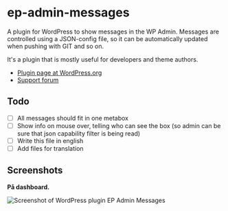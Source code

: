 ep-admin-messages
=================

A plugin for WordPress to show messages in the WP Admin. Messages are controlled using a JSON-config file, so it can be automatically updated when pushing with GIT and so on.

It's a plugin that is mostly useful for developers and theme authors.

* [Plugin page at WordPress.org](http://wordpress.org/plugins/ep-admin-messages/)
* [Support forum](http://wordpress.org/support/plugin/ep-admin-messages)

## Todo

 - [ ] All messages should fit in one metabox
 - [ ] Show info on mouse over, telling who can see the box (so admin can be sure that json capability filter is being read)
 - [ ] Write this file in english
 - [ ] Add files for translation

## Screenshots

**På dashboard.**

![Screenshot of WordPress plugin EP Admin Messages](http://s.wordpress.org/plugins/ep-admin-messages/screenshot-1.png?r=761277)
